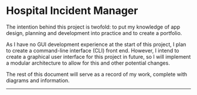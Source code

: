 # Hospital Incident Manager
The intention behind this project is twofold: to put my knowledge of app design, planning and development into practice and to create a portfolio.

As I have no GUI development experience at the start of this project, I plan to create a command-line interface (CLI) front end.
However, I intend to create a graphical user interface for this project in future, so I will implement a modular architecture to allow for this and other potential changes.

The rest of this document will serve as a record of my work, complete with diagrams and information.

---

